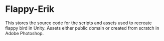 # Flappy-Erik

This stores the source code for the scripts and assets used to recreate flappy bird in Unity. Assets either public domain or created from scratch in Adobe Photoshop.
